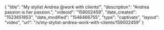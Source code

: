 {
    "title": "My stylist Andrea @work with clients!",
    "description": "Andrea passion is her passion.",
    "videoid": "159002459",
    "date_created": "1523651853",
    "date_modified": "1546466755",
    "type": "captivate",
    "layout": "video",
    "url": "\/v\/my-stylist-andrea-work-with-clients\/159002459"
}